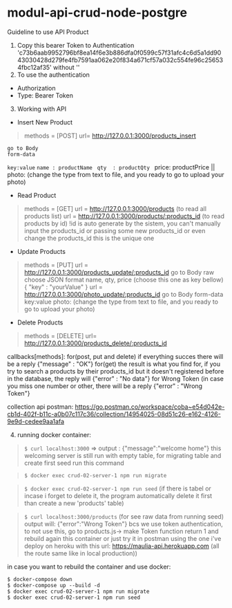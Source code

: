 # modul-api-crud-node-postgre

Guideline to use API Product
1. Copy this bearer Token to Authentication 'c73b6aab9952796bf8ea14f6e3b886dfa0f0599c57f31afc4c6d5a1dd9043030428d279fe4fb7591aa062e20f834a671cf57a032c554fe96c256534fbc12af35' without ''
2. To use the authentication 
- Authorization 
- Type: Bearer Token
3. Working with API 
- Insert New Product 
>methods = [POST] 
>url= http://127.0.0.1:3000/products_insert
```
go to Body 
form-data
```

``key:value``
``name : productName ``
``qty  : productQty ``
price: productPrice ||
photo: (change the type from text to file, and you ready to go to upload your photo)

- Read Product
>methods = [GET] 
>url = http://127.0.0.1:3000/products (to read all products list) 
>url = http://127.0.0.1:3000/products/:products_id (to read products by id) 
!id is auto generate by the sistem, you can't manually input the products_id or passing some new products_id or even change the products_id this is the unique one


- Update Products 
>methods = [PUT] 
>url = http://127.0.0.1:3000/products_update/:products_id 
>go to Body
>raw 
>choose JSON format 
name, qty, price (choose this one as key bellow) 
{
"key" : "yourValue" 
}
>url = http://127.0.0.1:3000/photo_update/:products_id 
>go to Body 
>form-data
key:value
photo: (change the type from text to file, and you ready to go to upload your photo)

 	
- Delete Products 
>methods = [DELETE] 
>url= http://127.0.0.1:3000/products_delete/:products_id



callbacks[methods]: 
for(post, put and delete) if everything succes there will be a reply {"message" : "OK"}
for(get) the result is what you find for, if you try to search a products by their products_id but it doesn't registered before in the database, the reply will {"error" : "No data"}
for Wrong Token (in case you miss one number or other, there will be a reply {"error" : "Wrong Token"}



collection api postman: https://go.postman.co/workspace/coba~e54d042e-cb1d-402f-b11c-a0b07c117c36/collection/14954025-08d51c26-e162-4126-9e9d-cedee9aa1afa


4. running docker container: 

> ```$ curl localhost:3000``` => output :  {"message":"welcome home"}
this welcoming server is still run with empty table, for migrating table and create first seed run this command 

> ```$ docker exec crud-02-server-1 npm run migrate```

> ```$ docker exec crud-02-server-1 npm run seed```
(if there is tabel or incase i forget to delete it, the program automatically delete it first than create a new 'products' table) 

> ```$ curl localhost:3000/products``` 
(for see raw data from running seed) output will: {"error":"Wrong Token"} bcs we use token authentication, to not use this, go to products.js-> make Token function return 1 and rebuild again this container or just try it in postman using the one i've deploy on heroku with this url: https://maulia-api.herokuapp.com (all the route same like in local production))

in case you want to rebuild the container and use docker: 
```
$ docker-compose down
$ docker-compose up --build -d
$ docker exec crud-02-server-1 npm run migrate
$ docker exec crud-02-server-1 npm run seed
```
